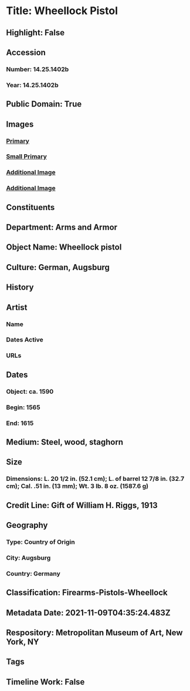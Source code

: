 # Title: Wheellock Pistol
## Highlight: False
## Accession
### Number: 14.25.1402b
### Year: 14.25.1402b
## Public Domain: True
## Images
### [Primary](https://images.metmuseum.org/CRDImages/aa/original/LC-14_25_1402b-001.jpg)
### [Small Primary](https://images.metmuseum.org/CRDImages/aa/web-large/LC-14_25_1402b-001.jpg)
### [Additional Image](https://images.metmuseum.org/CRDImages/aa/original/LC-14_25_1402b-002.jpg)
### [Additional Image](https://images.metmuseum.org/CRDImages/aa/original/LC-14_25_1402b-004.jpg)
## Constituents
## Department: Arms and Armor
## Object Name: Wheellock pistol
## Culture: German, Augsburg
## History
## Artist
### Name
### Dates Active
### URLs
## Dates
### Object: ca. 1590
### Begin: 1565
### End: 1615
## Medium: Steel, wood, staghorn
## Size
### Dimensions: L. 20 1/2 in. (52.1 cm); L. of barrel 12 7/8 in. (32.7 cm); Cal. .51 in. (13 mm); Wt. 3 lb. 8 oz. (1587.6 g)
## Credit Line: Gift of William H. Riggs, 1913
## Geography
### Type: Country of Origin
### City: Augsburg
### Country: Germany
## Classification: Firearms-Pistols-Wheellock
## Metadata Date: 2021-11-09T04:35:24.483Z
## Respository: Metropolitan Museum of Art, New York, NY
## Tags
## Timeline Work: False